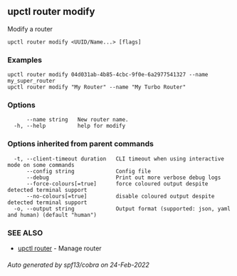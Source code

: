## upctl router modify

Modify a router

```
upctl router modify <UUID/Name...> [flags]
```

### Examples

```
upctl router modify 04d031ab-4b85-4cbc-9f0e-6a2977541327 --name my_super_router
upctl router modify "My Router" --name "My Turbo Router"
```

### Options

```
      --name string   New router name.
  -h, --help          help for modify
```

### Options inherited from parent commands

```
  -t, --client-timeout duration   CLI timeout when using interactive mode on some commands
      --config string             Config file
      --debug                     Print out more verbose debug logs
      --force-colours[=true]      force coloured output despite detected terminal support
      --no-colours[=true]         disable coloured output despite detected terminal support
  -o, --output string             Output format (supported: json, yaml and human) (default "human")
```

### SEE ALSO

* [upctl router](upctl_router.md)	 - Manage router

###### Auto generated by spf13/cobra on 24-Feb-2022
